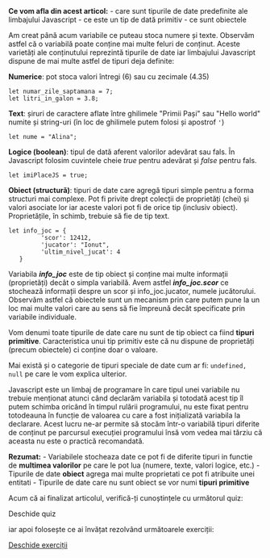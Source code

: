<div class="knowledge-box">
<strong>Ce vom afla din acest articol:</strong>
- care sunt tipurile de date predefinite ale limbajului Javascript
- ce este un tip de dată primitiv
- ce sunt obiectele
</div>

Am creat până acum variabile ce puteau stoca numere și texte. Observăm astfel că o variabilă poate conține mai multe feluri de conținut. Aceste varietăți ale conținutului reprezintă tipurile de date iar limbajului Javascript dispune de mai multe astfel de tipuri deja definite:

 **Numerice**: pot stoca valori întregi (6) sau cu zecimale (4.35)
```
let numar_zile_saptamana = 7;
let litri_in_galon = 3.8;
```
**Text**: șiruri de caractere aflate între ghilimele "Primii Pași" sau "Hello world" numite și string-uri (în loc de ghilimele putem folosi și apostrof <code>'</code>)
```
let nume = "Alina";
```
 **Logice (boolean)**: tipul de dată aferent valorilor adevărat sau fals. În Javascript folosim cuvintele cheie _true_ pentru adevărat și _false_ pentru fals.
```
let imiPlaceJS = true;
```
 **Obiect (structură)**: tipuri de date care agregă tipuri simple pentru a forma structuri mai complexe. Pot fi privite drept colecții de proprietăți (chei) și valori asociate lor iar aceste valori pot fi de orice tip (inclusiv obiect). Proprietățile, în schimb, trebuie să fie de tip text.
```
let info_joc = {
         'scor': 12412,
         'jucator': "Ionut",
         'ultim_nivel_jucat': 4
   }
```

Variabila ***info_joc*** este de tip obiect și conține mai multe informații (proprietăți) decât o simpla variabilă. Avem astfel ***info_joc.scor*** ce stochează informații despre un scor și info_joc.jucator, numele jucătorului. Observăm astfel că obiectele sunt un mecanism prin care putem pune la un loc mai multe valori care au sens să fie împreună decât specificate prin variabile individuale.

<div class="info-box">Vom denumi toate tipurile de date care nu sunt de tip obiect ca fiind <strong>tipuri primitive</strong>. Caracteristica unui tip primitiv este că nu dispune de proprietăți (precum obiectele) ci conține doar o valoare.
</div>

Mai există și o categorie de tipuri speciale de date cum ar fi: <code>undefined, null</code> pe care le vom explica ulterior.

Javascript este un limbaj de programare în care tipul unei variabile nu trebuie menționat atunci când declarăm variabila și totodată acest tip îl putem schimba oricând în timpul rulării programului, nu este fixat pentru totodeauna în funcție de valoarea cu care a fost inițializată variabila la declarare. Acest lucru ne-ar permite să stocăm într-o variabilă tipuri diferite de conținut pe parcursul execuției programului însă vom vedea mai tărziu că aceasta nu este o practică recomandată.

<div class="algovis" config-id="tipuri-date-1.json">
</div>

<div class="attention-box"><strong>Rezumat:</strong>
- Variabilele stocheaza date ce pot fi de diferite tipuri in functie de <strong>multimea valorilor</strong> pe care le pot lua (numere, texte, valori logice, etc.)
- Tipurile de date <strong>obiect</strong> agrega mai multe proprietati ce pot fi atribuite unei entitati
- Tipurile de date care nu sunt obiect se vor numi <strong>tipuri primitive</strong>
</div>

<div class="has-text-align-center">
<p>Acum că ai finalizat articolul, verifică-ți cunoștințele cu următorul quiz:</p>
<a config-id="../wp-content/uploads/2023/quizzes/tipuri-date.json" class="av-quiz av-btn-sm">Deschide quiz</a>

<p>iar apoi folosește ce ai învățat rezolvând următoarele exerciții:</p>
<a class="av-btn-sm" href="/exercitii-tipuri-de-date/" target="_blank" rel="noopener">Deschide exerciții</a>
</div>